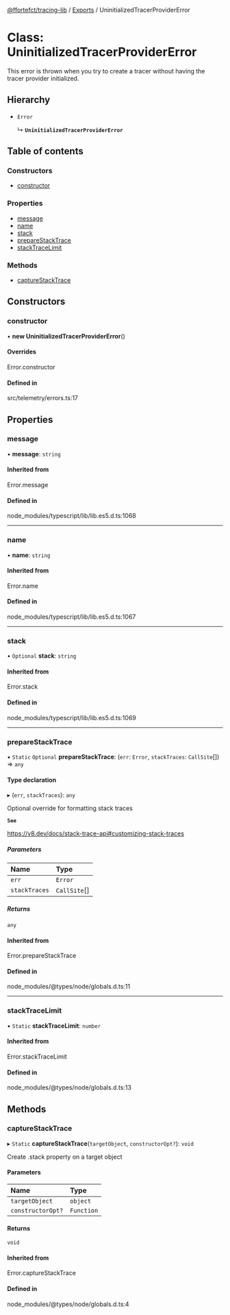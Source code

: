 [@ffortefct/tracing-lib](../README.md) / [Exports](../modules.md) / UninitializedTracerProviderError

# Class: UninitializedTracerProviderError

This error is thrown when you try to create a tracer 
without having the tracer provider initialized.

## Hierarchy

- `Error`

  ↳ **`UninitializedTracerProviderError`**

## Table of contents

### Constructors

- [constructor](UninitializedTracerProviderError.md#constructor)

### Properties

- [message](UninitializedTracerProviderError.md#message)
- [name](UninitializedTracerProviderError.md#name)
- [stack](UninitializedTracerProviderError.md#stack)
- [prepareStackTrace](UninitializedTracerProviderError.md#preparestacktrace)
- [stackTraceLimit](UninitializedTracerProviderError.md#stacktracelimit)

### Methods

- [captureStackTrace](UninitializedTracerProviderError.md#capturestacktrace)

## Constructors

### constructor

• **new UninitializedTracerProviderError**()

#### Overrides

Error.constructor

#### Defined in

src/telemetry/errors.ts:17

## Properties

### message

• **message**: `string`

#### Inherited from

Error.message

#### Defined in

node_modules/typescript/lib/lib.es5.d.ts:1068

___

### name

• **name**: `string`

#### Inherited from

Error.name

#### Defined in

node_modules/typescript/lib/lib.es5.d.ts:1067

___

### stack

• `Optional` **stack**: `string`

#### Inherited from

Error.stack

#### Defined in

node_modules/typescript/lib/lib.es5.d.ts:1069

___

### prepareStackTrace

▪ `Static` `Optional` **prepareStackTrace**: (`err`: `Error`, `stackTraces`: `CallSite`[]) => `any`

#### Type declaration

▸ (`err`, `stackTraces`): `any`

Optional override for formatting stack traces

**`See`**

https://v8.dev/docs/stack-trace-api#customizing-stack-traces

##### Parameters

| Name | Type |
| :------ | :------ |
| `err` | `Error` |
| `stackTraces` | `CallSite`[] |

##### Returns

`any`

#### Inherited from

Error.prepareStackTrace

#### Defined in

node_modules/@types/node/globals.d.ts:11

___

### stackTraceLimit

▪ `Static` **stackTraceLimit**: `number`

#### Inherited from

Error.stackTraceLimit

#### Defined in

node_modules/@types/node/globals.d.ts:13

## Methods

### captureStackTrace

▸ `Static` **captureStackTrace**(`targetObject`, `constructorOpt?`): `void`

Create .stack property on a target object

#### Parameters

| Name | Type |
| :------ | :------ |
| `targetObject` | `object` |
| `constructorOpt?` | `Function` |

#### Returns

`void`

#### Inherited from

Error.captureStackTrace

#### Defined in

node_modules/@types/node/globals.d.ts:4
